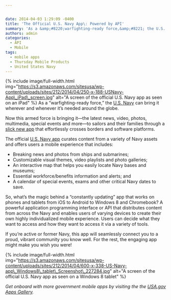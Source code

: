 ```yaml
---


date: 2014-04-03 1:29:09 -0400
title: 'The Official U.S. Navy App\: Powered by API'
summary: 'As a &amp;#8220;warfighting-ready force,&amp;#8221; the U.S. Navy can bring it wherever and whenever it&amp;#8217;s needed around the globe. Now this armed force is bringing it&mdash;the latest news, video, photos, multimedia, special events and more&mdash;to sailors and their families through a'
authors: admin
categories:
  - API
  - Mobile
tags:
  - mobile apps
  - Thursday Mobile Products
  - United States Navy
---
```


{% include image/full-width.html img="https://s3.amazonaws.com/sitesusa/wp-content/uploads/sites/212/2014/04/250-x-188-USNavy-App\_iPad\_screen.jpg" alt="A screen of the official U.S. Navy app as seen on an iPad" %}
As a &#8220;warfighting-ready force,&#8221; the [U.S. Navy](http://www.navy.mil/) can bring it wherever and whenever it&#8217;s needed around the globe.

Now this armed force is bringing it—the latest news, video, photos, multimedia, special events and more—to sailors and their families through a [slick new app](http://www.navy.mil/ah_online/ftrStory.asp?issue=3&id=76319) that effortlessly crosses borders and software platforms.

The official [U.S. Navy app](http://applocker.navy.mil) curates content from a variety of Navy assets and offers users a mobile experience that includes:

  * Breaking news and photos from ships and submarines;
  * Customizable visual themes, video playlists and photo galleries;
  * An interactive map that helps you easily locate Navy bases and museums;
  * Essential workforce/benefits information and alerts; and
  * A calendar of special events, exams and other critical Navy dates to save.

So, what&#8217;s the magic behind a &#8220;constantly updating&#8221; app that works on phones and tablets from iOS to Android to Windows 8 and Chromebook? A powerful application programming interface or API that distributes content from across the Navy and enables users of varying devices to create their own highly individualized mobile experience. Users can decide what they want to access and how they want to access it via a variety of tools.

If you&#8217;re active or former Navy, this app will seamlessly connect you to a proud, vibrant community you know well. For the rest, the engaging app might make you wish you were!


{% include image/full-width.html img="https://s3.amazonaws.com/sitesusa/wp-content/uploads/sites/212/2014/04/600-x-338-US-Navy-app\_Windows8\_tablet\_Screenshot\_227284.jpg" alt="A screen of the official U.S. Navy app as seen on a Windows 8 tablet" %}

_Get onboard with more government mobile apps by visiting the the [USA.gov Apps Gallery](http://apps.usa.gov/)._